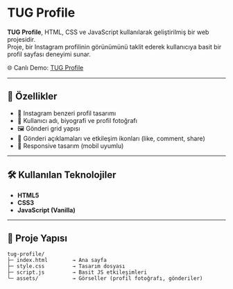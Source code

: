 # TUG Profile

**TUG Profile**, HTML, CSS ve JavaScript kullanılarak geliştirilmiş bir web projesidir.  
Proje, bir Instagram profilinin görünümünü taklit ederek kullanıcıya basit bir profil sayfası deneyimi sunar.  

🌐 Canlı Demo: [TUG Profile](https://melikehacibekiroglu.github.io/tug-profile/)

---

## 🚀 Özellikler
- 📱 Instagram benzeri profil tasarımı
- 👤 Kullanıcı adı, biyografi ve profil fotoğrafı
- 🖼 Gönderi grid yapısı
- 💬 Gönderi açıklamaları ve etkileşim ikonları (like, comment, share)
- 🎨 Responsive tasarım (mobil uyumlu)

---

## 🛠 Kullanılan Teknolojiler
- **HTML5**
- **CSS3**
- **JavaScript (Vanilla)**

---

## 📂 Proje Yapısı
```plaintext
tug-profile/
├─ index.html        → Ana sayfa
├─ style.css         → Tasarım dosyası
├─ script.js         → Basit JS etkileşimleri
└─ assets/           → Görseller (profil fotoğrafı, gönderiler)
